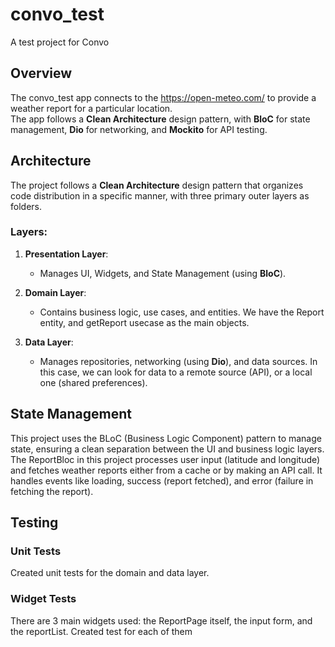 # convo_test

A test project for Convo

## Overview

The convo_test app connects to the https://open-meteo.com/ to provide a weather report for a particular location.  
The app follows a **Clean Architecture** design pattern, with **BloC** for state management, **Dio** for networking, and **Mockito** for API testing.

## Architecture

The project follows a **Clean Architecture** design pattern that organizes code distribution in a specific manner, with three primary outer layers as folders.

### Layers:
1. **Presentation Layer**:
    - Manages UI, Widgets, and State Management (using **BloC**).

2. **Domain Layer**:
    - Contains business logic, use cases, and entities. We have the Report entity, and getReport usecase as the main objects.

3. **Data Layer**:
    - Manages repositories, networking (using **Dio**), and data sources. In this case, we can look for data to a remote source (API), or a local one (shared preferences).

## State Management

This project uses the BLoC (Business Logic Component) pattern to manage state, ensuring a clean separation between the UI and business logic layers.
The ReportBloc in this project processes user input (latitude and longitude) and fetches weather reports either from a cache or by making an API call.
It handles events like loading, success (report fetched), and error (failure in fetching the report).

## Testing

### Unit Tests

Created unit tests for the domain and data layer.

### Widget Tests

There are 3 main widgets used: the ReportPage itself, the input form, and the reportList. Created test for each of them

